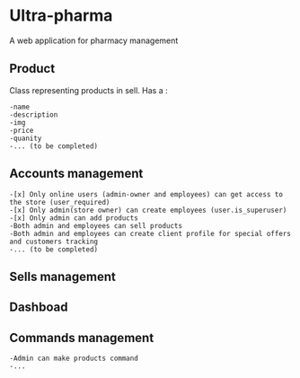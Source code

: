 # Ultra-pharma
A web application for pharmacy management

## Product
Class representing products in sell. Has a :  
  
    -name  
    -description  
    -img    
    -price  
    -quanity  
    -... (to be completed)  
   

## Accounts management
    -[x] Only online users (admin-owner and employees) can get access to the store (user_required)  
    -[x] Only admin(store owner) can create employees (user.is_superuser)  
    -[x] Only admin can add products  
    -Both admin and employees can sell products  
    -Both admin and employees can create client profile for special offers and customers tracking  
    -... (to be completed)  

## Sells management

## Dashboad  

## Commands management  
	-Admin can make products command  
	-...  
